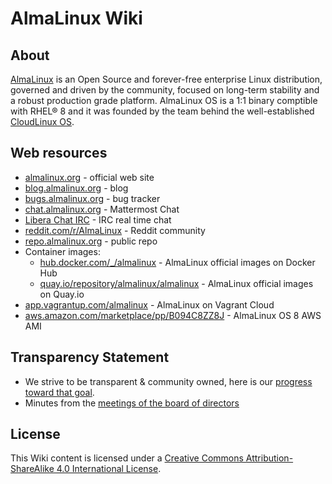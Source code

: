 # AlmaLinux Wiki


## About

[AlmaLinux](https://almalinux.org/) is an Open Source and forever-free enterprise Linux distribution, governed and driven by the community, focused on long-term stability and a robust production grade platform. AlmaLinux OS is a 1:1 binary comptible with RHEL® 8 and it was founded by the team behind the well-established [CloudLinux OS](https://www.cloudlinux.com/all-products/product-overview/cloudlinuxos).


## Web resources

* [almalinux.org](https://almalinux.org/) - official web site
* [blog.almalinux.org](https://blog.almalinux.org) - blog
* [bugs.almalinux.org](https://bugs.almalinux.org) - bug tracker
* [chat.almalinux.org](https://chat.almalinux.org) - Mattermost Chat
* [Libera Chat IRC](https://webchat.freenode.net/#almalinux) - IRC real time chat
* [reddit.com/r/AlmaLinux](https://www.reddit.com/r/AlmaLinux/) - Reddit community
* [repo.almalinux.org](https://repo.almalinux.org/) - public repo
* Container images:
  * [hub.docker.com/_/almalinux](https://hub.docker.com/_/almalinux) - AlmaLinux official images on Docker Hub
  * [quay.io/repository/almalinux/almalinux](https://quay.io/repository/almalinux/almalinux) - AlmaLinux official images on Quay.io
* [app.vagrantup.com/almalinux](https://app.vagrantup.com/almalinux) - AlmaLinux on Vagrant Cloud
* [aws.amazon.com/marketplace/pp/B094C8ZZ8J](https://aws.amazon.com/marketplace/pp/B094C8ZZ8J) - AlmaLinux OS 8 AWS AMI

## Transparency Statement
* We strive to be transparent & community owned, here is our [progress toward that goal](Transparency.md).
* Minutes from the [meetings of the board of directors](minutes/BoardMinutes.md)

## License

This Wiki content is licensed under a [Creative Commons Attribution-ShareAlike
4.0 International License](https://creativecommons.org/licenses/by-sa/4.0/).
